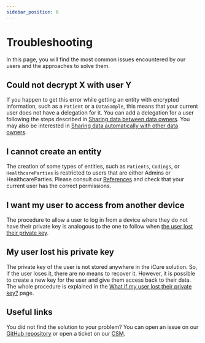 ```yaml
---
sidebar_position: 6
---
```

# Troubleshooting

In this page, you will find the most common issues encountered by our users and the approaches to solve them.

## Could not decrypt X with user Y
If you happen to get this error while getting an entity with encrypted information, such as a `Patient` or a `DataSample`,
this means that your current user does not have a delegation for it. You can add a delegation for a user following the 
steps described in [Sharing data between data owners](/{{sdk}}/how-to/how-to-share-data/index.md). You may also be interested in 
[Sharing data automatically with other data owners](/{{sdk}}/how-to/how-to-share-data/how-to-share-data-automatically).

## I cannot create an entity
The creation of some types of entities, such as `Patients`, `Codings`, or `HealthcareParties` is restricted to users that
are either Admins or HealthcareParties. Please consult our [References](/{{sdk}}/references/interfaces) and check that your 
current user has the correct permissions.

## I want my user to access from another device
The procedure to allow a user to log in from a device where they do not have their private key is analogous to the one to
follow when [the user lost their private key](/{{sdk}}/how-to/how-to-authenticate-a-user/my-user-lost-their-key.md).

## My user lost his private key
The private key of the user is not stored anywhere in the iCure solution. So, if the user loses it, there are no means 
to recover it. However, it is possible to create a new key for the user and give them access back to their data. The whole
 procedure is explained in the [What if my user lost their private key?](/{{sdk}}/how-to/how-to-authenticate-a-user/my-user-lost-their-key.md)
 page.

## Useful links
You did not find the solution to your problem? You can open an issue on our [GitHub repository](https://github.com/icure/icure-medical-device-js-sdk)
or open a ticket on our [CSM](https://icure.atlassian.net/servicedesk/customer/portal/3).
